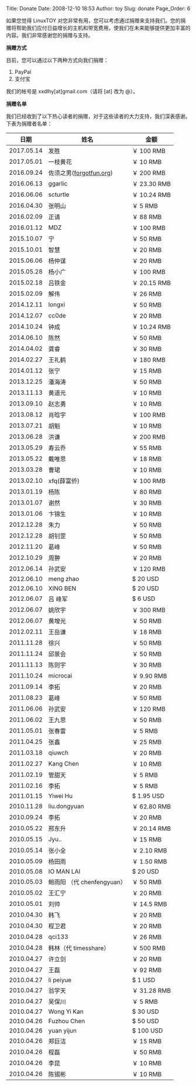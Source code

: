 Title: Donate
Date: 2008-12-10 18:53
Author: toy
Slug: donate
Page_Order: 6

如果您觉得 LinuxTOY 对您非常有用，您可以考虑通过捐赠来支持我们。您的捐赠将帮助我们应付日益增长的主机和带宽费用，使我们在未来能够提供更加丰富的内容。我们非常感谢您的捐赠与支持。

**捐赠方式**

目前，您可以通过以下两种方式向我们捐赠：

1. PayPal
2. 支付宝

我们的帐号是 xxdlhy[at]gmail.com（请将 [at] 改为 @）。

**捐赠名单**

我们已经收到了以下热心读者的捐赠，对于这些读者的大力支持，我们深表感谢。下表为捐赠者名单：

日期         | 姓名                         | 金额         
------------ | ---------------------------- | -------------
2017.05.14   | 发胜                         | ￥ 100 RMB
2017.05.01   | 一枝黄花                     | ￥ 10 RMB
2016.09.24   | 佐须之男([forgotfun.org][f]) | ￥ 200 RMB
2016.06.13   | ggarlic                      | ￥ 23.30 RMB
2016.06.06   | scturtle                     | ￥ 10.24 RMB
2016.04.30   | 张明山                       | ￥ 5 RMB
2016.02.09   | 正请                         | ￥ 88 RMB
2016.01.12   | MDZ                          | ￥ 100 RMB
2015.10.07   | 宁                           | ￥ 50 RMB
2015.10.01   | 智慧                         | ￥ 20 RMB
2015.06.06   | 杨仲谋                       | ￥ 20 RMB
2015.05.28   | 杨小广                       | ￥ 100 RMB
2015.02.18   | 吕铁金                       | ￥ 20.15 RMB
2015.02.09   | 解伟                         | ￥ 26 RMB
2014.12.11   | longxi                       | ￥ 50 RMB
2014.12.07   | cc0de                        | ￥ 20 RMB
2014.10.24   | 钟成                         | ￥ 10.24 RMB
2014.06.10   | 陈然                         | ￥ 50 RMB
2014.04.02   | 龚睿                         | ￥ 30 RMB
2014.02.27   | 王礼鹤                       | ￥ 180 RMB
2014.01.12   | 张宁                         | ￥ 15 RMB
2013.12.25   | 潘海涛                       | ￥ 50 RMB
2013.11.13   | 黄道元                       | ￥ 10 RMB
2013.09.10   | 赵志勇                       | ￥ 10 RMB
2013.08.12   | 肖晗宇                       | ￥ 100 RMB
2013.07.21   | 胡魁                         | ￥ 10 RMB
2013.06.28   | 洪谦                         | ￥ 200 RMB
2013.05.29   | 寿云乔                       | ￥ 55 RMB
2013.05.22   | 戴唯思                       | ￥ 18 RMB
2013.03.28   | 曹珺                         | ￥ 10 RMB
2013.02.10   | xfq(薛富侨)                  | ￥ 100 RMB
2013.01.19   | 杨陈                         | ￥ 80 RMB
2013.01.07   | 谢然                         | ￥ 30 RMB
2013.01.06   | 卞锦生                       | ￥ 10 RMB
2012.12.28   | 朱力                         | ￥ 50 RMB
2012.12.28   | 胡钊罡                       | ￥ 50 RMB
2012.11.20   | 葛峰                         | ￥ 50 RMB
2012.10.29   | 周翀                         | ￥ 20 RMB
2012.06.14   | 孙武安                       | ￥ 120 RMB
2012.06.10   | meng zhao                    | $ 20 USD
2012.06.10   | XING BEN                     | $ 20 USD
2012.06.07   | 吕 峰军                      | $ 6 USD
2012.06.07   | 姚欣宇                       | ￥ 300 RMB
2012.06.07   | 黄增光                       | ￥ 50 RMB
2012.02.11   | 王岳谦                       | ￥ 18 RMB
2011.11.28   | 徐兴                         | ￥ 50 RMB
2011.11.24   | 邱景会                       | ￥ 50 RMB
2011.11.13   | 陈则宇                       | ￥ 30 RMB
2011.10.24   | microcai                     | ￥ 9.90 RMB
2011.09.14   | 李拓                         | ￥ 20 RMB
2011.08.23   | 葛峰                         | ￥ 50 RMB
2011.06.06   | 孙武安                       | ￥ 120 RMB
2011.06.02   | 王九思                       | ￥ 50 RMB
2011.05.01   | 张春雷                       | ￥ 5 RMB
2011.04.25   | 张鑫                         | ￥ 25 RMB
2011.03.18   | qiuwch                       | ￥ 20 RMB
2011.02.27   | Kang Chen                    | ￥ 10 RMB
2011.02.19   | 管甜天                       | ￥ 5 RMB
2011.02.16   | 李拓                         | ￥ 5 RMB
2011.01.15   | Yiwei Hu                     | $ 1.95 USD
2010.11.28   | liu.dongyuan                 | ￥ 62.80 RMB
2010.09.24   | 李拓                         | ￥ 20 RMB
2010.05.22   | 邢东升                       | ￥ 20.14 RMB
2010.05.15   | Jyu..                        | ￥ 15 RMB
2010.05.14   | 张小全                       | ￥ 2.10 RMB
2010.05.09   | 杨田雨                       | ￥ 1.50 RMB
2010.05.08   | IO MAN LAI                   | $ 20 USD
2010.05.03   | 鲍雨阳 （代 chenfengyuan）   | ￥ 50 RMB
2010.05.02   | 王汇宁                       | ￥ 20 RMB
2010.05.01   | 刘帅                         | ￥ 14.5 RMB
2010.04.30   | 韩飞                         | ￥ 20 RMB
2010.04.30   | 程卫君                       | ￥ 20 RMB
2010.04.28   | qci133                       | ￥ 26 RMB
2010.04.28   | 韩林（代 timesshare）        | ￥ 500 RMB
2010.04.27   | 许立剑                       | ￥ 20 RMB
2010.04.27   | 王磊                         | ￥ 92 RMB
2010.04.27   | li peiyue                    | $ 1 USD
2010.04.27   | 翁学天                       | ￥ 31.28 RMB
2010.04.27   | 吴保川                       | ￥ 5 RMB
2010.04.27   | Wong Yi Kan                  | $ 30 USD
2010.04.26   | Fuzhou Chen                  | $ 50 USD
2010.04.26   | yuan yijun                   | $ 100 USD
2010.04.26   | 郑巨洁                       | ￥ 15 RMB
2010.04.26   | 程磊                         | ￥ 50 RMB
2010.04.26   | 李昆                         | ￥ 10 RMB
2010.04.26   | 陈锡彬                       | ￥ 10 RMB

[f]: http://forgotfun.org
